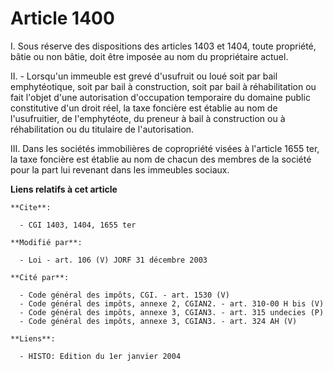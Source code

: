 # Article 1400

I. Sous réserve des dispositions des articles 1403 et 1404, toute propriété, bâtie ou non bâtie, doit être imposée au nom du
propriétaire actuel.

II. - Lorsqu'un immeuble est grevé d'usufruit ou loué soit par bail emphytéotique, soit par bail à construction, soit par
bail à réhabilitation ou fait l'objet d'une autorisation d'occupation temporaire du domaine public constitutive d'un droit
réel, la taxe foncière est établie au nom de l'usufruitier, de l'emphytéote, du preneur à bail à construction ou à
réhabilitation ou du titulaire de l'autorisation.

III. Dans les sociétés immobilières de copropriété visées à l'article 1655 ter, la taxe foncière est établie au nom de chacun
des membres de la société pour la part lui revenant dans les immeubles sociaux.

**Liens relatifs à cet article**

	**Cite**:

	  - CGI 1403, 1404, 1655 ter

	**Modifié par**:

	  - Loi - art. 106 (V) JORF 31 décembre 2003

	**Cité par**:

	  - Code général des impôts, CGI. - art. 1530 (V)
	  - Code général des impôts, annexe 2, CGIAN2. - art. 310-00 H bis (V)
	  - Code général des impôts, annexe 3, CGIAN3. - art. 315 undecies (P)
	  - Code général des impôts, annexe 3, CGIAN3. - art. 324 AH (V)

	**Liens**:

	  - HISTO: Edition du 1er janvier 2004
